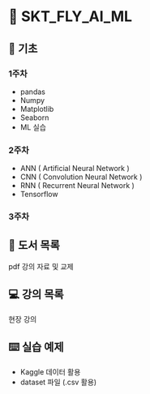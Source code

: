 # 🐼 SKT_FLY_AI_ML
## 📝 기초
### 1주차 
- pandas
- Numpy
- Matplotlib
- Seaborn
- ML 실습
### 2주차
- ANN ( Artificial Neural Network )
- CNN ( Convolution Neural Network )
- RNN ( Recurrent Neural Network )
- Tensorflow
### 3주차

## 📗 도서 목록
pdf 강의 자료 및 교제

## 💻 강의 목록
현장 강의

## ⌨️ 실습 예제
- Kaggle 데이터 활용
- dataset 파일 (.csv 활용)


